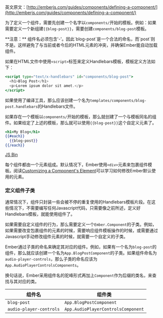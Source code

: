 英文原文：[http://emberjs.com/guides/components/defining-a-component/](http://emberjs.com/guides/components/defining-a-component/)

为了定义一个组件，需要先创建一个名字以`components/`开始的模板。例如：如果需要定义一个新组建`{{blog-post}}`，需要创建`components/blog-post`模板。

<aside>
  **注意：** 组件名必须包含'-'。因此`blog-post`是一个合法的命名，而`post`则不是。这样避免了与当前或者今后的HTML元素的冲突，并确保Ember能自动加载组件。
</aside>

如果在HTML文件中使用`<script>`标签来定义Handlebars模板，模板定义方法如下：

```handlebars
<script type="text/x-handlebars" id="components/blog-post">
  <h1>Blog Post</h1>
  <p>Lorem ipsum dolor sit amet.</p>
</script>
```

如果使用了编译工具，那么应该创建一个名为`templates/components/blog-post.handlebars`的Handlebars文件。

如果存在一个模板以`components/`开始的模板，那么就创建了一个与模板同名的组件。如果给定了上述的模板，那么就可以使用`{{blog-post}}`这个自定义元素了。

```handlebars
<h1>My Blog</h1>
{{#each}}
  {{blog-post}}
{{/each}}
```

<a class="jsbin-embed" href="http://jsbin.com/ifuxey/1/embed?live,html">JS Bin</a><script src="http://static.jsbin.com/js/embed.js"></script>

每个组件都由一个元素组成。默认情况下，Ember使用`<div>`元素来包裹组件模板。阅读[Customizing a Component's Element](/guides/components/customizing-a-components-element)可以学习如何修改Ember默认使用的元素。

### 定义组件子类

通常情况下，组件只封装一些会被不停的重复使用的Handlebars模板片段。在这些情况下，不需要编写任何Javascript代码，只需要像之前所述，定义好Handlebars模板，就能使用组件了。

如果需要自定义组件的行为，那么需要定义一个`Ember.Component`的子类。例如，如果需要改变包裹组件的元素的时候，需要响应组件模板操作的时候，或需要通过Javascript手动修改组件元素的时候，就需要一个自定义的子类。

Ember通过子类的命名来确定其对应的组件。例如，如果有一个名为`blog-post`的组件，那么就应该创建一个名为`App.BlogPostComponent`的子类。如果组件命名为`audio-player-controls`，那么子类的命名应该为`App.AudioPlayerControlsComponents`。

换句话说，Ember采用组件名的驼峰形式再加上`Component`作为后缀的类名，来查找与其对应的类。

<table>
  <thead>
  <tr>
    <th>组件名</th>
    <th>组件类</th>
  </tr>
  </thead>
  <tr>
    <td><code>blog-post</code></td>
    <td><code>App.BlogPostComponent</code></td>
  </tr>
  <tr>
    <td><code>audio-player-controls</code></td>
    <td><code>App.AudioPlayerControlsComponent</code></td>
  </tr>
</table>

